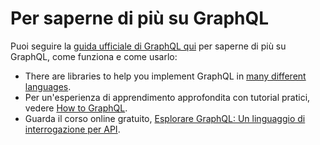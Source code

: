 # Per saperne di più su GraphQL

Puoi seguire la [guida ufficiale di GraphQL qui](https://graphql.org/learn/) per saperne di più su GraphQL, come funziona e come usarlo:

- There are libraries to help you implement GraphQL in [many different languages](https://graphql.org/code/).
- Per un'esperienza di apprendimento approfondita con tutorial pratici, vedere [How to GraphQL](https://www.howtographql.com/).
- Guarda il corso online gratuito, [Esplorare GraphQL: Un linguaggio di interrogazione per API](https://www.edx.org/course/exploring-graphql-a-query-language-for-apis).
